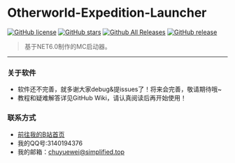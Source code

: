 # Otherworld-Expedition-Launcher

[![GitHub license](https://img.shields.io/github/license/chuyuewei/Otherworld-Expedition-Launcher)](https://github.com/chuyuewei/Otherworld-Expedition-Launcher/main/LICENSE)
[![GitHub stars](https://img.shields.io/github/stars/chuyuewei/Otherworld-Expedition-Launcher)](https://github.com/chuyuewei/Otherworld-Expedition-Launcher/stargazers)
[![Github All Releases](https://img.shields.io/github/downloads/chuyuewei/Otherworld-Expedition-Launcher/total.svg)](https://github.com/chuyuewei/Otherworld-Expedition-Launcher/releases)
[![GitHub release](https://img.shields.io/github/v/release/chuyuewei/Otherworld-Expedition-Launcher)](https://github.com/chuyuewei/Otherworld-Expedition-Launcher/releases/latest)

> 基于NET6.0制作的MC启动器。

---

### 关于软件
- 软件还不完善，就多谢大家debug&提issues了！将来会完善，敬请期待哦~ 
- 教程和疑难解答详见GitHub Wiki，请认真阅读后再开始使用！

### 联系方式
- [前往我的B站首页](https://space.bilibili.com/1294602327/)
- 我的QQ号:3140194376
- 我的邮箱：chuyuewei@simplified.top

